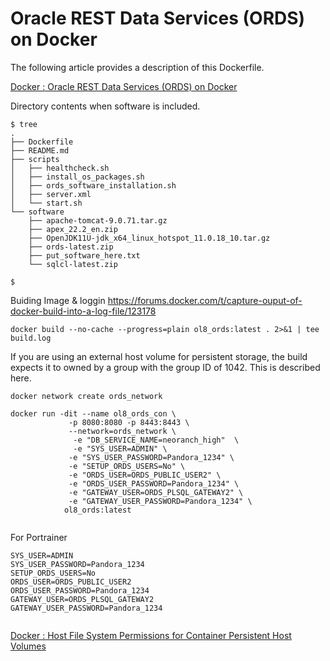 # Oracle REST Data Services (ORDS) on Docker

The following article provides a description of this Dockerfile.

[Docker : Oracle REST Data Services (ORDS) on Docker](https://oracle-base.com/articles/linux/docker-oracle-rest-data-services-ords-on-docker)

Directory contents when software is included.

```
$ tree
.
├── Dockerfile
├── README.md
├── scripts
│   ├── healthcheck.sh
│   ├── install_os_packages.sh
│   ├── ords_software_installation.sh
│   ├── server.xml
│   └── start.sh
└── software
    ├── apache-tomcat-9.0.71.tar.gz
    ├── apex_22.2_en.zip
    ├── OpenJDK11U-jdk_x64_linux_hotspot_11.0.18_10.tar.gz
    ├── ords-latest.zip
    ├── put_software_here.txt
    └── sqlcl-latest.zip

$
```


Buiding Image & loggin
https://forums.docker.com/t/capture-ouput-of-docker-build-into-a-log-file/123178 

```
docker build --no-cache --progress=plain ol8_ords:latest . 2>&1 | tee build.log

```



If you are using an external host volume for persistent storage, the build expects it to owned by a group with the group ID of 1042. This is described here.

```
docker network create ords_network
```




```
docker run -dit --name ol8_ords_con \
             -p 8080:8080 -p 8443:8443 \
             --network=ords_network \
              -e "DB_SERVICE_NAME=neoranch_high"  \
              -e "SYS_USER=ADMIN" \
             -e "SYS_USER_PASSWORD=Pandora_1234" \
             -e "SETUP_ORDS_USERS=No" \
             -e "ORDS_USER=ORDS_PUBLIC_USER2" \
             -e "ORDS_USER_PASSWORD=Pandora_1234" \
             -e "GATEWAY_USER=ORDS_PLSQL_GATEWAY2" \
             -e "GATEWAY_USER_PASSWORD=Pandora_1234" \
            ol8_ords:latest


```

For Portrainer

```
SYS_USER=ADMIN
SYS_USER_PASSWORD=Pandora_1234
SETUP_ORDS_USERS=No
ORDS_USER=ORDS_PUBLIC_USER2
ORDS_USER_PASSWORD=Pandora_1234
GATEWAY_USER=ORDS_PLSQL_GATEWAY2
GATEWAY_USER_PASSWORD=Pandora_1234


```



[Docker : Host File System Permissions for Container Persistent Host Volumes](https://oracle-base.com/articles/linux/docker-host-file-system-permissions-for-container-persistent-host-volumes)
